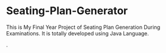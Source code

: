 # Seating-Plan-Generator

This is My Final Year Project of Seating Plan Generation During Examinations. It is totally developed using Java Language.

































































































































































































































































































































































.






































